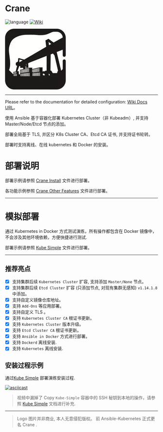 # Crane
![language](https://img.shields.io/badge/language-Ansible-green.svg) [![Wiki](https://img.shields.io/badge/docs-94%25-green.svg)](https://wiki.shileizcc.com/display/CASE/Ansible+Kubernetes+Cluster)

![logo](logo/logo_size6_w200_h200.jpeg)

---

Please refer to the documentation for detailed configuration: [Wiki Docs URL](https://wiki.shileizcc.com/display/CASE/Ansible+Kubernetes+Cluster)。

使用 Ansible 基于容器化部署 Kubernetes Cluster（非 Kubeadm）, 并支持 Master/Node/Etcd 节点的添加。

部署全局基于 TLS, 并区分 K8s Cluster CA、Etcd CA 证书, 并支持证书轮转。

部署时支持离线、在线 kubernetes 和 Docker 的安装。


# 部署说明

部署示例请参照 [Crane Install](./docs/INSTALL.md) 文件进行部署。

各功能示例参照 [Crane Other Features](./docs/FunctionalSpecifications.md) 文件进行部署。

---

# 模拟部署

通过 Kubernetes in Docker 方式测试演练，所有操作都包含在 Docker 镜像中，不会涉及其他环境依赖，方便快捷进行测试.

部署示例请参照 [Kube Simple](./kube-simple/README.md) 文件进行部署。

---

## 推荐亮点

- [x] 支持集群后续 `Kubernetes Cluster` 扩容, 支持添加 `Master/None` 节点。
- [x] 支持集群后续 `Etcd Cluster` 扩容 (只添加节点, 对现有集群无感知) `v1.14.1.8` 中添加。
- [x] 支持自定义镜像仓库地址。
- [x] 支持 `Add-Ons` 等应用部署。
- [x] 支持自定义 TLS 。
- [x] 支持 `Kubernetes Cluster CA` 根证书更新。
- [x] 支持 `Kubernetes Cluster` 版本升级。
- [x] 支持 `Etcd Cluster CA` 根证书更新。
- [x] 支持 `Ansible in Docker` 方式进行部署。
- [x] 支持 `Dockerd` 离线安装.
- [x] 支持 `Kubernetes` 离线安装.

## 安装过程示例

通过[Kube Simple](./kube-simple/README.md) 部署演练安装过程.

[![asciicast](https://asciinema.org/a/YmsEIXZ20vzBDGPniA8KLRMF1.svg)](https://asciinema.org/a/YmsEIXZ20vzBDGPniA8KLRMF1)

> 视频中漏掉了 Copy `Kube-Simple` 容器中的 SSH 秘钥到本地的操作，请参照 [Kube Simple](./kube-simple/README.md) 文档进行补充.

---

> Logo 图片并非商业, 本人无意侵犯版权。 前 Ansible-Kubernetes 正式更名 Crane .